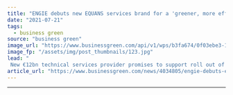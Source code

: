 ```yaml
---
title: "ENGIE debuts new EQUANS services brand for a 'greener, more efficient and increasingly digital world'"
date: "2021-07-21"
tags: 
  - business green
source: "business green"
image_url: "https://www.businessgreen.com/api/v1/wps/b3fa674/0f03ebe3-1c83-4aa9-a346-63271a0d49c7/3/EPSpuo-XkAEEsXq-1-engie-rugeley-185x114.jpg"
image_fp: "/assets/img/post_thumbnails/123.jpg"
lead: "
 New €12bn technical services provider promises to support roll out of smart buildings, green mobility, district and embedded energy, and decentralised renewables projects ..."
article_url: "https://www.businessgreen.com/news/4034805/engie-debuts-equans-services-brand-greener-efficient-increasingly-digital-world"
---
```


---
